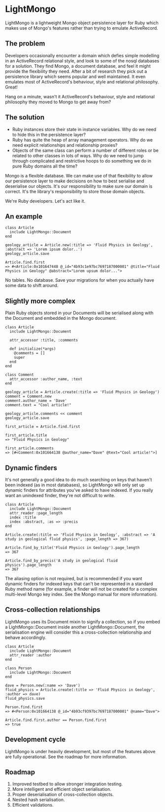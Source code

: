 LightMongo
==========
LightMongo is a lightweight Mongo object persistence layer for Ruby which makes use of Mongo's features rather than trying to emulate ActiveRecord.

The problem
-----------
Developers occasionally encounter a domain which defies simple modelling in an ActiveRecord relational style, and look to some of the nosql databases for a solution.  They find Mongo, a document database, and feel it might provide the flexibility they need.  After a bit of research they pick out a persistence library which seems popular and well maintained.  It even emulates most of ActiveRecord's behaviour, style and relational philosophy.  Great!

Hang on a minute, wasn't it ActiveRecord's behaviour, style and relational philosophy they moved to Mongo to get away from?

The solution
------------
+ Ruby instances store their state in instance variables.  Why do we need to hide this in the persistence layer?
+ Ruby has quite the heap of array management operators.  Why do we need explicit relationships and relationship proxies?
+ Objects of the same class can perform a number of different roles or be related to other classes in lots of ways.  Why do we need to jump through complicated and restrictive hoops to do something we do in pure Ruby domains all the time?

Mongo is a flexible database.  We can make use of that flexibility to allow our persistence layer to make decisions on how to best serialise and deserialise our objects.  It's our responsibility to make sure our domain is correct.  It's the library's responsibility to store those domain objects.

We're Ruby developers.  Let's act like it.

An example
----------
    class Article
      include LightMongo::Document
    end
    
    geology_article = Article.new(:title => 'Fluid Physics in Geology', :abstract => 'Lorem ipsum dolor..')
    geology_article.save
    
    Article.find.first
    => #<Article:0x101647448 @_id="4b93c1e97bc7697187000001" @title="Fluid Physics in Geology" @abstract="Lorem upsum dolor...">

No tables.  No database.  Save your migrations for when you actually have some data to shift around.
    
Slightly more complex
---------------------
Plain Ruby objects stored in your Documents will be serialised along with the Document and embedded in the Mongo document.

    class Article
      include LightMongo::Document
      
      attr_accessor :title, :comments
      
      def initialize(*args)
        @comments = []
        super
      end
    end
    
    class Comment
      attr_accessor :author_name, :text
    end
    
    geology_article = Article.create(:title => 'Fluid Physics in Geology')
    comment = Comment.new
    comment.author_name = 'Dave'
    comment.text = "Cool article!"
    
    geology_article.comments << comment
    geology_article.save
    
    first_article = Article.find.first
    
    first_article.title
    => "Fluid Physics in Geology"
    
    first_article.comments
    => [#<Comment:0x101664138 @author_name="Dave" @text="Cool article!">]

Dynamic finders
---------------
It's not generally a good idea to do much searching on keys that haven't been indexed (as in most databases), so LightMongo will only set up dynamic finders for attributes you've asked to have indexed.  If you really want an unindexed finder, they're not difficult to write.

    class Article
      include LightMongo::Document
      attr_reader :page_length
      index :title
      index :abstract, :as => :precis
    end

    Article.create(:title => 'Fluid Physics in Geology', :abstract => 'A study in geological fluid physics', :page_length => 367)
    
    Article.find_by_title('Fluid Physics in Geology').page_length
    => 367
    
    Article.find_by_precis('A study in geological fluid physics').page_length
    => 367
    
The aliasing option is not required, but is recommended if you want dynamic finders for indexed keys that can't be represented in a standard Ruby method name (for example, a finder will not be created for a complex multi-level Mongo key index.  See the Mongo manual for more information).

Cross-collection relationships
------------------------------
LightMongo uses its Document mixin to signify a collection, so if you embed a LightMongo::Document inside another LightMongo::Document, the serialisation engine will consider this a cross-collection relationship and behave accordingly.

    class Article
      include LightMongo::Document
      attr_reader :author
    end

    class Person
      include LightMongo::Document
    end
    
    dave = Person.new(:name => 'Dave')
    fluid_physics = Article.create(:title => 'Fluid Physics in Geology', :author => dave)
    fluid_physics.save
    
    Person.find.first
    => #<Person:0x101664138 @_id="4b93cf9397bc7697187000001" @name="Dave">
    
    Article.find.first.author == Person.find.first
    => true

Development cycle
-----------------
LightMongo is under heavily development, but most of the features above are fully operational.  See the roadmap for more information.

Roadmap
-------
1. Improved testbed to allow stronger integration testing.
2. More intelligent and efficient object serialisation.
3. Proper deserialisation of cross-collection objects.
4. Nested hash serialisation.
5. Efficient validations.







